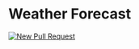 # Weather Forecast

[![New Pull Request](https://github.com/ilkerhalil/weather-forecast/actions/workflows/pr.yaml/badge.svg)](https://github.com/ilkerhalil/weather-forecast/actions/workflows/pr.yaml)
